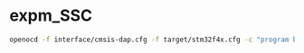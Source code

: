 # expm_SSC

```bash
openocd -f interface/cmsis-dap.cfg -f target/stm32f4x.cfg -c "program build/Debug/expm_SSC.elf verify reset exit"
```
